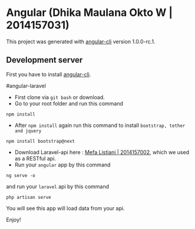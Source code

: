 # Angular (Dhika Maulana Okto W | 2014157031)

This project was generated with [angular-cli](https://github.com/angular/angular-cli) version 1.0.0-rc.1.

## Development server
First you have to install [angular-cli](https://github.com/angular/angular-cli).

#angular-laravel
- First clone via `git bash` or download.
- Go to your root folder and run this command
```
npm install
```
- After `npm install` again run this command to install `bootstrap, tether and jquery`
```
npm install bootstrap@next
```
- Download Laravel-api here : [Mefa Listiani | 2014157002](https://github.com/fastikom/uas-b-MefaListiani), which we used as a RESTful api.
- Run your `angular` app by this command
```
ng serve -o
```
and run your `laravel` api by this command
```
php artisan serve
```
You will see this app will load data from your api.

Enjoy!
